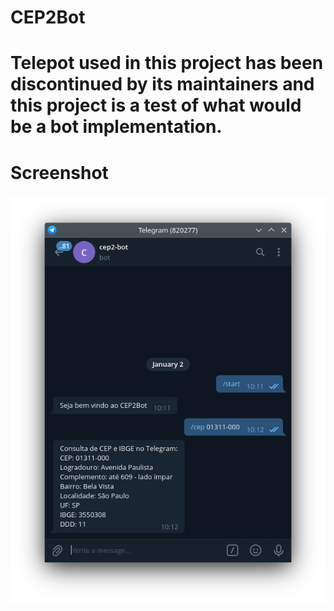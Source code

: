 # CEP2Bot

# Telepot used in this project has been discontinued by its maintainers and this project is a test of what would be a bot implementation.

# Screenshot

![screenshot.png](.github/images/screenshot.png)
